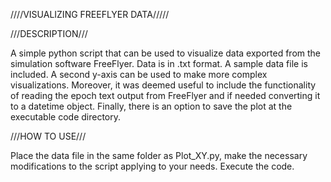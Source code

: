 ////VISUALIZING FREEFLYER DATA/////

///DESCRIPTION///

A simple python script that can be used to visualize data exported from the simulation software FreeFlyer. Data is in .txt format. A sample data file is included. A second y-axis can be used to make more complex visualizations.
Moreover, it was deemed useful to include the functionality of reading the epoch text output from FreeFlyer and if needed converting it to a datetime object. Finally, there is an option to save the plot at the executable code directory.

///HOW TO USE///

Place the data file in the same folder as Plot_XY.py, make the necessary modifications to the script applying to your needs. Execute the code.
